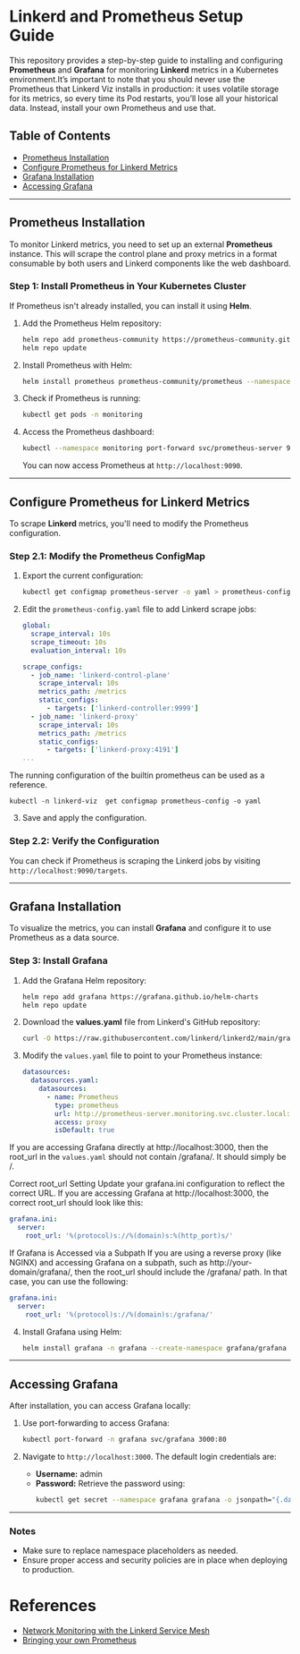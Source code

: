 # Linkerd and Prometheus Setup Guide

This repository provides a step-by-step guide to installing and configuring **Prometheus** and **Grafana** for monitoring **Linkerd** metrics in a Kubernetes environment.It’s important to note that you should never use the Prometheus that Linkerd Viz installs in production: it uses volatile storage for its metrics, so every time its Pod restarts, you’ll lose all your historical data. Instead, install your own Prometheus and use that.

## Table of Contents

- [Prometheus Installation](#prometheus-installation)
- [Configure Prometheus for Linkerd Metrics](#configure-prometheus-for-linkerd-metrics)
- [Grafana Installation](#grafana-installation)
- [Accessing Grafana](#accessing-grafana)

---

## Prometheus Installation

To monitor Linkerd metrics, you need to set up an external **Prometheus** instance. This will scrape the control plane and proxy metrics in a format consumable by both users and Linkerd components like the web dashboard.

### Step 1: Install Prometheus in Your Kubernetes Cluster

If Prometheus isn't already installed, you can install it using **Helm**.

1. Add the Prometheus Helm repository:
    ```bash
    helm repo add prometheus-community https://prometheus-community.github.io/helm-charts
    helm repo update
    ```

2. Install Prometheus with Helm:
    ```bash
    helm install prometheus prometheus-community/prometheus --namespace monitoring --create-namespace
    ```

3. Check if Prometheus is running:
    ```bash
    kubectl get pods -n monitoring
    ```

4. Access the Prometheus dashboard:
    ```bash
    kubectl --namespace monitoring port-forward svc/prometheus-server 9090:80
    ```

    You can now access Prometheus at `http://localhost:9090`.

---

## Configure Prometheus for Linkerd Metrics

To scrape **Linkerd** metrics, you'll need to modify the Prometheus configuration.

### Step 2.1: Modify the Prometheus ConfigMap

1. Export the current configuration:
    ```bash
    kubectl get configmap prometheus-server -o yaml > prometheus-config.yaml
    ```

2. Edit the `prometheus-config.yaml` file to add Linkerd scrape jobs:
    ```yaml
    global:
      scrape_interval: 10s
      scrape_timeout: 10s
      evaluation_interval: 10s

    scrape_configs:
      - job_name: 'linkerd-control-plane'
        scrape_interval: 10s
        metrics_path: /metrics
        static_configs:
          - targets: ['linkerd-controller:9999']
      - job_name: 'linkerd-proxy'
        scrape_interval: 10s
        metrics_path: /metrics
        static_configs:
          - targets: ['linkerd-proxy:4191']
    ...
    ```
The running configuration of the builtin prometheus can be used as a reference.
```
kubectl -n linkerd-viz  get configmap prometheus-config -o yaml
```

3. Save and apply the configuration.

### Step 2.2: Verify the Configuration

You can check if Prometheus is scraping the Linkerd jobs by visiting `http://localhost:9090/targets`.

---

## Grafana Installation

To visualize the metrics, you can install **Grafana** and configure it to use Prometheus as a data source.

### Step 3: Install Grafana

1. Add the Grafana Helm repository:
    ```bash
    helm repo add grafana https://grafana.github.io/helm-charts
    helm repo update
    ```

2. Download the **values.yaml** file from Linkerd's GitHub repository:
    ```bash
    curl -O https://raw.githubusercontent.com/linkerd/linkerd2/main/grafana/values.yaml
    ```

3. Modify the `values.yaml` file to point to your Prometheus instance:
    ```yaml
    datasources:
      datasources.yaml:
        datasources:
          - name: Prometheus
            type: prometheus
            url: http://prometheus-server.monitoring.svc.cluster.local:80
            access: proxy
            isDefault: true
    ```
 If you are accessing Grafana directly at http://localhost:3000, then the root_url in the `values.yaml` should not contain /grafana/. It should simply be /.

Correct root_url Setting
Update your grafana.ini configuration to reflect the correct URL. If you are accessing Grafana at http://localhost:3000, the correct root_url should look like this:
  ```yaml
  grafana.ini:
    server:
      root_url: '%(protocol)s://%(domain)s:%(http_port)s/'
   ```
If Grafana is Accessed via a Subpath
If you are using a reverse proxy (like NGINX) and accessing Grafana on a subpath, such as http://your-domain/grafana/, then the root_url should include the /grafana/ path. In that case, you can use the following:
  ```yaml
  grafana.ini:
    server:
      root_url: '%(protocol)s://%(domain)s:/grafana/'
  ```

4. Install Grafana using Helm:
    ```bash
    helm install grafana -n grafana --create-namespace grafana/grafana -f values.yaml
    ```

---

## Accessing Grafana

After installation, you can access Grafana locally:

1. Use port-forwarding to access Grafana:
    ```bash
    kubectl port-forward -n grafana svc/grafana 3000:80
    ```

2. Navigate to `http://localhost:3000`. The default login credentials are:
    - **Username:** admin
    - **Password:** Retrieve the password using:
        ```bash
        kubectl get secret --namespace grafana grafana -o jsonpath="{.data.admin-password}" | base64 --decode
        ```

---

### Notes

- Make sure to replace namespace placeholders as needed.
- Ensure proper access and security policies are in place when deploying to production.

# References
- [Network Monitoring with the Linkerd Service Mesh](https://buoyant.io/blog/network-monitoring-with-the-linkerd-service-mesh)
- [Bringing your own Prometheus](https://linkerd.io/2.12/tasks/external-prometheus/)

